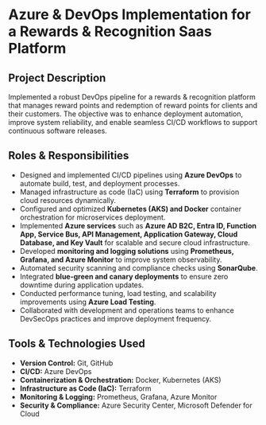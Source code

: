 # Azure & DevOps Implementation for a Rewards & Recognition Saas Platform

## Project Description
Implemented a robust DevOps pipeline for a rewards & recognition platform that manages reward points and redemption of reward points for clients and their customers. The objective was to enhance deployment automation, improve system reliability, and enable seamless CI/CD workflows to support continuous software releases.

## Roles & Responsibilities
- Designed and implemented CI/CD pipelines using **Azure DevOps** to automate build, test, and deployment processes.
- Managed infrastructure as code (IaC) using **Terraform** to provision cloud resources dynamically.
- Configured and optimized **Kubernetes (AKS) and Docker** container orchestration for microservices deployment.
- Implemented **Azure services** such as **Azure AD B2C, Entra ID, Function App, Service Bus, API Management, Application Gateway, Cloud Database, and Key Vault** for scalable and secure cloud infrastructure.
- Developed **monitoring and logging solutions** using **Prometheus, Grafana, and Azure Monitor** to improve system observability.
- Automated security scanning and compliance checks using **SonarQube**.
- Integrated **blue-green and canary deployments** to ensure zero downtime during application updates.
- Conducted performance tuning, load testing, and scalability improvements using **Azure Load Testing**.
- Collaborated with development and operations teams to enhance DevSecOps practices and improve deployment frequency.

## Tools & Technologies Used
- **Version Control:** Git, GitHub  
- **CI/CD:** Azure DevOps  
- **Containerization & Orchestration:** Docker, Kubernetes (AKS)  
- **Infrastructure as Code (IaC):** Terraform
- **Monitoring & Logging:** Prometheus, Grafana, Azure Monitor
- **Security & Compliance:** Azure Security Center, Microsoft Defender for Cloud
